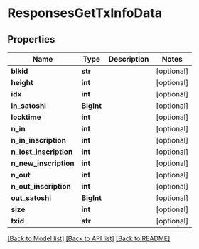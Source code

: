 # ResponsesGetTxInfoData

## Properties
Name | Type | Description | Notes
------------ | ------------- | ------------- | -------------
**blkid** | **str** |  | [optional] 
**height** | **int** |  | [optional] 
**idx** | **int** |  | [optional] 
**in_satoshi** | [**BigInt**](BigInt.md) |  | [optional] 
**locktime** | **int** |  | [optional] 
**n_in** | **int** |  | [optional] 
**n_in_inscription** | **int** |  | [optional] 
**n_lost_inscription** | **int** |  | [optional] 
**n_new_inscription** | **int** |  | [optional] 
**n_out** | **int** |  | [optional] 
**n_out_inscription** | **int** |  | [optional] 
**out_satoshi** | [**BigInt**](BigInt.md) |  | [optional] 
**size** | **int** |  | [optional] 
**txid** | **str** |  | [optional] 

[[Back to Model list]](../README.md#documentation-for-models) [[Back to API list]](../README.md#documentation-for-api-endpoints) [[Back to README]](../README.md)

